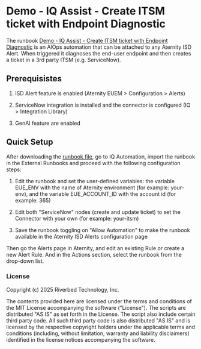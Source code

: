 # Demo - IQ Assist - Create ITSM ticket with Endpoint Diagnostic

The runbook [Demo - IQ Assist - Create ITSM ticket with Endpoint Diagnostic](./Demo%20-%20IQ%20Assist%20-%20Create%20ITSM%20ticket%20with%20Endpoint%20Diagnostic.txt) is an AIOps automation that can be attached to any Aternity ISD Alert.
When triggered it diagnoses the end-user endpoint and then creates a ticket in a 3rd party ITSM (e.g. ServiceNow).

## Prerequisistes

1. ISD Alert feature is enabled (Aternity EUEM > Configuration > Alerts)

2. ServiceNow integration is installed and the connector is configured (IQ > Integration Library)

3. GenAI feature are enabled

## Quick Setup

After downloading the [runbook file](./Demo%20-%20IQ%20Assist%20-%20Create%20ITSM%20ticket%20with%20Endpoint%20Diagnostic.txt), go to IQ Automation, import the runbook in the External Runbooks and proceed with the following configuration steps:

1. Edit the runbook and set the user-defined variables: the variable EUE_ENV with the name of Aternity environment (for example: your-env), and the variable EUE_ACCOUNT_ID with the account id (for example: 365)

2. Edit both "ServiceNow" nodes (create and update ticket) to set the Connector with your own (for example: your-itsm)

3. Save the runbook toggling on "Allow Automation" to make the runbook available in the Aternity ISD Alerts configuration page

Then go the Alerts page in Aternity, and edit an existing Rule or create a new Alert Rule. And in the Actions section, select the runbook from the drop-down list.

### License

Copyright (c) 2025 Riverbed Technology, Inc.

The contents provided here are licensed under the terms and conditions of the MIT License accompanying the software ("License"). The scripts are distributed "AS IS" as set forth in the License. The script also include certain third party code. All such third party code is also distributed "AS IS" and is licensed by the respective copyright holders under the applicable terms and conditions (including, without limitation, warranty and liability disclaimers) identified in the license notices accompanying the software.